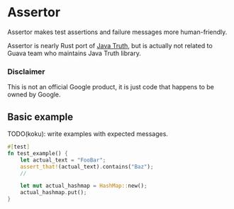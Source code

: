 Assertor
========
Assertor makes test assertions and failure messages more human-friendly.

Assertor is nearly Rust port of [Java Truth](https://github.com/google/truth), but is actually not related to Guava team
who maintains Java Truth library.

### Disclaimer

This is not an official Google product, it is just code that happens to be owned by Google.

Basic example
-------------

TODO(koku): write examples with expected messages.

```rust
#[test]
fn test_example() {
    let actual_text = "FooBar";
    assert_that!(actual_text).contains("Baz");
    //

    let mut actual_hashmap = HashMap::new();
    actual_hashmap.put();
}
```
 
